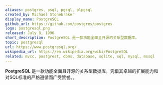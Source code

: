 ```yaml
---
aliases: postgres, psql, pgsql, plpgsql
created_by: Michael Stonebraker
display_name: PostgreSQL
github_url: https://github.com/postgres/postgres
logo: postgresql.png
released: July 8, 1996
short_description: PostgreSQL 是一款功能全面且开源的关系型数据库。
topic: postgresql
url: https://www.postgresql.org/
wikipedia_url: https://en.wikipedia.org/wiki/PostgreSQL
related: mvcc, postgrest, dbms, database, sqlite, sql, mysql, mssql
---
```

**PostgreSQL** 是一款功能全面且开源的关系型数据库，凭借其卓越的扩展能力和对SQL标准的严格遵循而广受赞誉。。